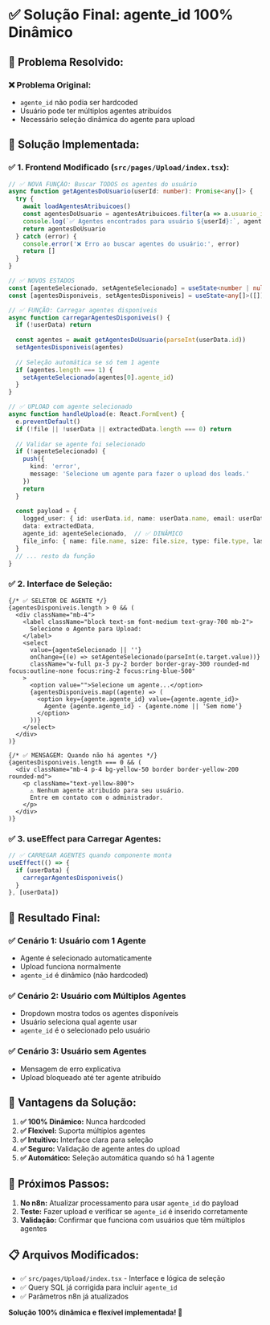 # ✅ Solução Final: agente_id 100% Dinâmico

## 🎯 **Problema Resolvido:**

### **❌ Problema Original:**
- `agente_id` não podia ser hardcoded
- Usuário pode ter múltiplos agentes atribuídos
- Necessário seleção dinâmica do agente para upload

## 🔧 **Solução Implementada:**

### **✅ 1. Frontend Modificado (`src/pages/Upload/index.tsx`):**

```typescript
// ✅ NOVA FUNÇÃO: Buscar TODOS os agentes do usuário
async function getAgentesDoUsuario(userId: number): Promise<any[]> {
  try {
    await loadAgentesAtribuicoes()
    const agentesDoUsuario = agentesAtribuicoes.filter(a => a.usuario_id === userId)
    console.log(`✅ Agentes encontrados para usuário ${userId}:`, agentesDoUsuario)
    return agentesDoUsuario
  } catch (error) {
    console.error('❌ Erro ao buscar agentes do usuário:', error)
    return []
  }
}

// ✅ NOVOS ESTADOS
const [agenteSelecionado, setAgenteSelecionado] = useState<number | null>(null)
const [agentesDisponiveis, setAgentesDisponiveis] = useState<any[]>([])

// ✅ FUNÇÃO: Carregar agentes disponíveis
async function carregarAgentesDisponiveis() {
  if (!userData) return
  
  const agentes = await getAgentesDoUsuario(parseInt(userData.id))
  setAgentesDisponiveis(agentes)
  
  // Seleção automática se só tem 1 agente
  if (agentes.length === 1) {
    setAgenteSelecionado(agentes[0].agente_id)
  }
}

// ✅ UPLOAD com agente selecionado
async function handleUpload(e: React.FormEvent) {
  e.preventDefault()
  if (!file || !userData || extractedData.length === 0) return
  
  // Validar se agente foi selecionado
  if (!agenteSelecionado) {
    push({ 
      kind: 'error', 
      message: 'Selecione um agente para fazer o upload dos leads.' 
    })
    return
  }
  
  const payload = {
    logged_user: { id: userData.id, name: userData.name, email: userData.mail },
    data: extractedData,
    agente_id: agenteSelecionado,  // ✅ DINÂMICO
    file_info: { name: file.name, size: file.size, type: file.type, lastModified: file.lastModified }
  }
  // ... resto da função
}
```

### **✅ 2. Interface de Seleção:**

```tsx
{/* ✅ SELETOR DE AGENTE */}
{agentesDisponiveis.length > 0 && (
  <div className="mb-4">
    <label className="block text-sm font-medium text-gray-700 mb-2">
      Selecione o Agente para Upload:
    </label>
    <select
      value={agenteSelecionado || ''}
      onChange={(e) => setAgenteSelecionado(parseInt(e.target.value))}
      className="w-full px-3 py-2 border border-gray-300 rounded-md focus:outline-none focus:ring-2 focus:ring-blue-500"
    >
      <option value="">Selecione um agente...</option>
      {agentesDisponiveis.map((agente) => (
        <option key={agente.agente_id} value={agente.agente_id}>
          Agente {agente.agente_id} - {agente.nome || 'Sem nome'}
        </option>
      ))}
    </select>
  </div>
)}

{/* ✅ MENSAGEM: Quando não há agentes */}
{agentesDisponiveis.length === 0 && (
  <div className="mb-4 p-4 bg-yellow-50 border border-yellow-200 rounded-md">
    <p className="text-yellow-800">
      ⚠️ Nenhum agente atribuído para seu usuário. 
      Entre em contato com o administrador.
    </p>
  </div>
)}
```

### **✅ 3. useEffect para Carregar Agentes:**

```typescript
// ✅ CARREGAR AGENTES quando componente monta
useEffect(() => {
  if (userData) {
    carregarAgentesDisponiveis()
  }
}, [userData])
```

## 🎉 **Resultado Final:**

### **✅ Cenário 1: Usuário com 1 Agente**
- Agente é selecionado automaticamente
- Upload funciona normalmente
- `agente_id` é dinâmico (não hardcoded)

### **✅ Cenário 2: Usuário com Múltiplos Agentes**
- Dropdown mostra todos os agentes disponíveis
- Usuário seleciona qual agente usar
- `agente_id` é o selecionado pelo usuário

### **✅ Cenário 3: Usuário sem Agentes**
- Mensagem de erro explicativa
- Upload bloqueado até ter agente atribuído

## 🚀 **Vantagens da Solução:**

1. **✅ 100% Dinâmico:** Nunca hardcoded
2. **✅ Flexível:** Suporta múltiplos agentes
3. **✅ Intuitivo:** Interface clara para seleção
4. **✅ Seguro:** Validação de agente antes do upload
5. **✅ Automático:** Seleção automática quando só há 1 agente

## 🔧 **Próximos Passos:**

1. **No n8n:** Atualizar processamento para usar `agente_id` do payload
2. **Teste:** Fazer upload e verificar se `agente_id` é inserido corretamente
3. **Validação:** Confirmar que funciona com usuários que têm múltiplos agentes

## 📋 **Arquivos Modificados:**

- ✅ `src/pages/Upload/index.tsx` - Interface e lógica de seleção
- ✅ Query SQL já corrigida para incluir `agente_id`
- ✅ Parâmetros n8n já atualizados

**Solução 100% dinâmica e flexível implementada! 🚀**

